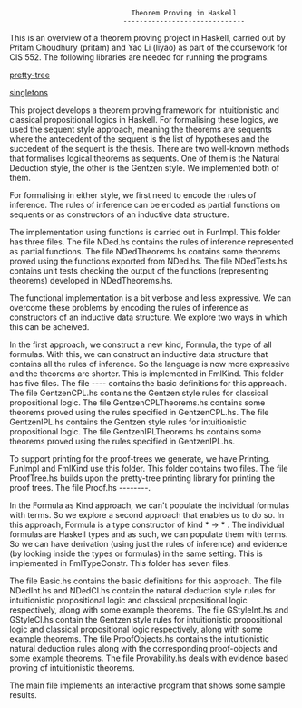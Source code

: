                                   Theorem Proving in Haskell
                                ------------------------------
                                
This is an overview of a theorem proving project in Haskell, carried out by Pritam Choudhury (pritam) and Yao Li (liyao) as part of the coursework for CIS 552. The following libraries are needed for running the programs. 

[pretty-tree](https://hackage.haskell.org/package/pretty-tree)

[singletons](https://hackage.haskell.org/package/singletons)

This project develops a theorem proving framework for intuitionistic and classical propositional logics in Haskell. For formalising these logics, we used the sequent style approach, meaning the theorems are sequents where the antecedent of the sequent is the list of hypotheses and the succedent of the sequent is the thesis. There are two well-known methods that formalises logical theorems as sequents. One of them is the Natural Deduction style, the other is the Gentzen style. We implemented both of them.

For formalising in either style, we first need to encode the rules of inference. The rules of inference can be encoded as partial functions on sequents or as constructors of an inductive data structure. 

The implementation using functions is carried out in FunImpl. This folder has three files. The file NDed.hs contains the rules of inference represented as partial functions. The file NDedTheorems.hs contains some theorems proved using the functions exported from NDed.hs. The file NDedTests.hs contains unit tests checking the output of the functions (representing theorems) developed in NDedTheorems.hs.

The functional implementation is a bit verbose and less expressive. We can overcome these problems by encoding the rules of inference as constructors of an inductive data structure. We explore two ways in which this can be acheived.

In the first approach, we construct a new kind, Formula, the type of all formulas. With this, we can construct an inductive data structure that contains all the rules of inference. So the language is now more expressive and the theorems are shorter. This is implemented in FmlKind. This folder has five files. The file ---- contains the basic definitions for this approach. The file GentzenCPL.hs contains the Gentzen style rules for classical propositional logic. The file GentzenCPLTheorems.hs contains some theorems proved using the rules specified in GentzenCPL.hs. The file GentzenIPL.hs contains the Gentzen style rules for intuitionistic propositional logic. The file GentzenIPLTheorems.hs contains some theorems proved using the rules specified in GentzenIPL.hs.

To support printing for the proof-trees we generate, we have Printing. FunImpl and FmlKind use this folder. This folder contains two files. The file ProofTree.hs builds upon the pretty-tree printing library for printing the proof trees. The file Proof.hs --------.

In the Formula as Kind approach, we can't populate the individual formulas with terms. So we explore a second approach that enables us to do so. In this approach, Formula is a type constructor of kind * -> * . The individual formulas are Haskell types and as such, we can populate them with terms. So we can have derivation (using just the rules of inference) and evidence (by looking inside the types or formulas) in the same setting. This is implemented in FmlTypeConstr. This folder has seven files. 

The file Basic.hs contains the basic definitions for this approach. The file NDedInt.hs and NDedCl.hs contain the natural deduction style rules for intuitionistic propositional logic and classical propositional logic respectively, along with some example theorems.  The file GStyleInt.hs and GStyleCl.hs contain the Gentzen style rules for intuitionistic propositional logic and classical propositional logic respectively, along with some example theorems. The file ProofObjects.hs contains the intuitionistic natural deduction rules along with the corresponding proof-objects and some example theorems. The file Provability.hs deals with evidence based proving of intuitionistic theorems.

The main file implements an interactive program that shows some sample results. 

